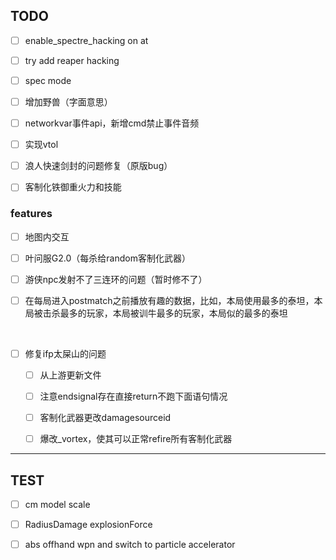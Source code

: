 ## TODO

- [ ] enable_spectre_hacking on at

- [ ] try add reaper hacking

- [ ] spec mode

- [ ] 增加野兽（字面意思）

- [ ] networkvar事件api，新增cmd禁止事件音频

- [ ] 实现vtol

- [ ] 浪人快速剑封的问题修复（原版bug）

- [ ] 客制化铁御重火力和技能

### features

- [ ] 地图内交互

- [ ] 叶问服G2.0（每杀给random客制化武器）

- [ ] 游侠npc发射不了三连环的问题（暂时修不了）

- [ ] 在每局进入postmatch之前播放有趣的数据，比如，本局使用最多的泰坦，本局被击杀最多的玩家，本局被训牛最多的玩家，本局似的最多的泰坦

<br/>

- [ ] 修复ifp太屎山的问题

  - [ ] 从上游更新文件

  - [ ] 注意endsignal存在直接return不跑下面语句情况

  - [ ] 客制化武器更改damagesourceid

  - [ ] 爆改_vortex，使其可以正常refire所有客制化武器

----

## TEST

- [ ] cm model scale

- [ ] RadiusDamage explosionForce

- [ ] abs offhand wpn and switch to particle accelerator